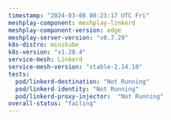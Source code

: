 ```yaml
---
timestamp: "2024-03-08 00:23:17 UTC Fri"
meshplay-component: meshplay-linkerd
meshplay-component-version: edge
meshplay-server-version: "v0.7.29"
k8s-distro: minikube
k8s-version: "v1.28.4"
service-mesh: Linkerd
service-mesh-version: "stable-2.14.10"
tests:
  pod/linkerd-destination: "Not Running"
  pod/linkerd-identity: "Not Running"
  pod/linkerd-proxy-injector:  "Not Running"
overall-status: "failing"
---
```

